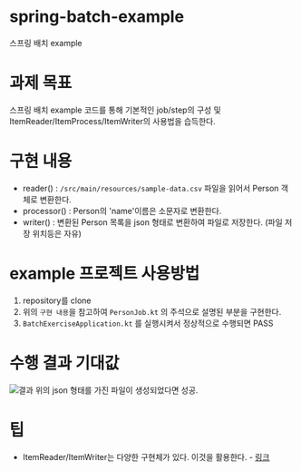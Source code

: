 # spring-batch-example
스프링 배치 example

# 과제 목표
스프링 배치 example 코드를 통해 기본적인 job/step의 구성 및 ItemReader/ItemProcess/ItemWriter의 사용법을 습득한다.

# 구현 내용
- reader() : `/src/main/resources/sample-data.csv` 파일을 읽어서 Person 객체로 변환한다.
- processor() : Person의 'name'이름은 소문자로 변환한다.
- writer() : 변환된 Person 목록을 json 형태로 변환하여 파일로 저장한다. (파일 저장 위치등은 자유)

# example 프로젝트 사용방법
1) repository를 clone
2) 위의 `구현 내용`을 참고하여 `PersonJob.kt` 의 주석으로 설명된 부분을 구현한다.
3) `BatchExerciseApplication.kt` 를 실행시켜서 정상적으로 수행되면 PASS

# 수행 결과 기대값
![결과](https://user-images.githubusercontent.com/89777169/136234505-ecdf7545-c80d-4551-b9bc-be72e7f5aa4c.png)
위의 json 형태를 가진 파일이 생성되었다면 성공.

# 팁
- ItemReader/ItemWriter는 다양한 구현체가 있다. 이것을 활용한다. - [링크](https://docs.spring.io/spring-batch/docs/current/reference/html/readersAndWriters.html)
